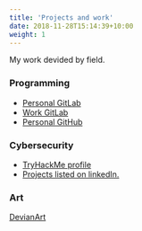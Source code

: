 ```yaml
---
title: 'Projects and work'
date: 2018-11-28T15:14:39+10:00
weight: 1
---
```


My work devided by field.

<!--more-->

### Programming

- [Personal GitLab](https://gitlab.ics.muni.cz/525073)
- [Work GitLab](https://gitlab.ics.muni.cz/penetration-testing-public)
- [Personal GitHub](https://github.com/MatejSmycka)

### Cybersecurity

- [TryHackMe profile](https://tryhackme.com/p/matejsmycka)
- [Projects listed on linkedIn.](https://www.linkedin.com/in/mat%C4%9Bj-smy%C4%8Dka-7769b6214/details/projects)

### Art

[DevianArt](https://www.deviantart.com/user6566454565446/gallery)
